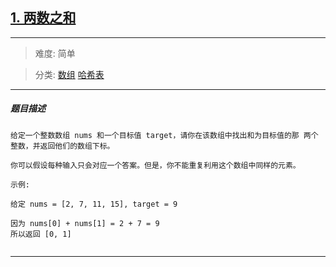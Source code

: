 ## [1. 两数之和](https://leetcode-cn.com/problems/two-sum/)

---

> 难度: 简单

> 分类:  [数组](https://leetcode-cn.com/tag/array/)  [哈希表](https://leetcode-cn.com/tag/hash-table/) 

---

##### 题目描述

```
给定一个整数数组 nums 和一个目标值 target，请你在该数组中找出和为目标值的那 两个 整数，并返回他们的数组下标。

你可以假设每种输入只会对应一个答案。但是，你不能重复利用这个数组中同样的元素。

示例:

给定 nums = [2, 7, 11, 15], target = 9

因为 nums[0] + nums[1] = 2 + 7 = 9
所以返回 [0, 1]


```

---
